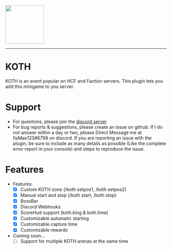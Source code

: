 <img src="https://www.giantbomb.com/a/uploads/original/8/87790/3092558-h1_koth.png" width="120" height="120">
<hr>

# KOTH
KOTH is an event popular on HCF and Faction servers. This plugin lets you add this minigame to you server.

# Support
* For questions, please join the [discord server](https://discord.gg/YJZNhwhyMQ)
* For bug reports & suggestions, please create an issue on github. If I do not answer within a day or two, please Direct Message me at ItsMax123#6798 on discord. If you are reporting an issue with the plugin, be sure to include as many details as possible (Like the complete error report in your console) and steps to reproduce the issue.

# Features
- Features:
  - [x] Custom KOTH zone (/koth setpos1, /koth setpos2)
  - [x] Manual start and stop (/koth start, /koth stop)
  - [x] BossBar
  - [x] Discord Webhooks
  - [x] ScoreHud support (koth.king & koth.time)
  - [x] Customizable automatic starting
  - [x] Customizable capture time
  - [x] Customizable rewards
- Coming soon...
  - [ ] Support for multiple KOTH arenas at the same time

